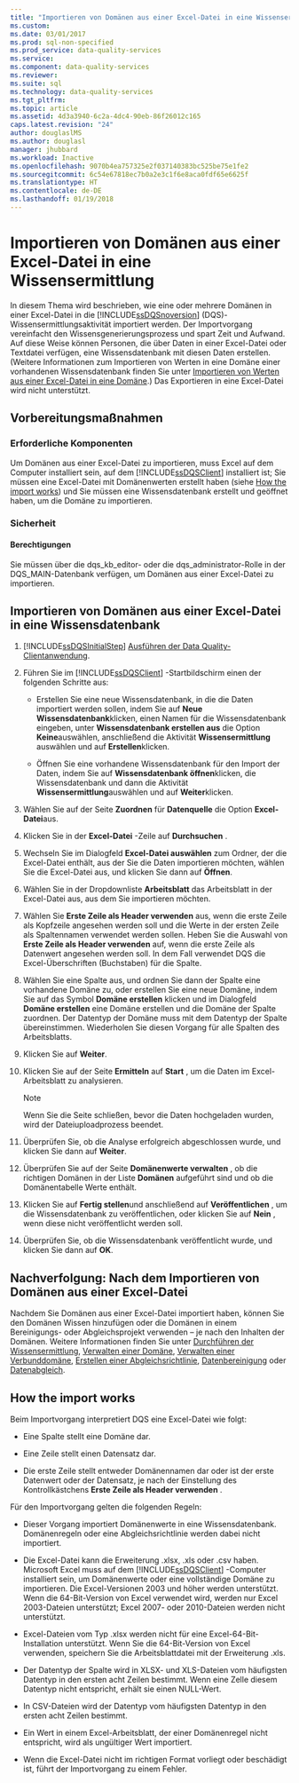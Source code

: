```yaml
---
title: "Importieren von Domänen aus einer Excel-Datei in eine Wissensermittlung | Microsoft-Dokumentation"
ms.custom: 
ms.date: 03/01/2017
ms.prod: sql-non-specified
ms.prod_service: data-quality-services
ms.service: 
ms.component: data-quality-services
ms.reviewer: 
ms.suite: sql
ms.technology: data-quality-services
ms.tgt_pltfrm: 
ms.topic: article
ms.assetid: 4d3a3940-6c2a-4dc4-90eb-86f26012c165
caps.latest.revision: "24"
author: douglaslMS
ms.author: douglasl
manager: jhubbard
ms.workload: Inactive
ms.openlocfilehash: 9070b4ea757325e2f037140383bc525be75e1fe2
ms.sourcegitcommit: 6c54e67818ec7b0a2e3c1f6e8aca0fdf65e6625f
ms.translationtype: HT
ms.contentlocale: de-DE
ms.lasthandoff: 01/19/2018
---
```

# <a name="import-domains-from-an-excel-file-in-knowledge-discovery"></a>Importieren von Domänen aus einer Excel-Datei in eine Wissensermittlung
  In diesem Thema wird beschrieben, wie eine oder mehrere Domänen in einer Excel-Datei in die [!INCLUDE[ssDQSnoversion](../includes/ssdqsnoversion-md.md)] (DQS)-Wissensermittlungsaktivität importiert werden. Der Importvorgang vereinfacht den Wissensgenerierungsprozess und spart Zeit und Aufwand. Auf diese Weise können Personen, die über Daten in einer Excel-Datei oder Textdatei verfügen, eine Wissensdatenbank mit diesen Daten erstellen. (Weitere Informationen zum Importieren von Werten in eine Domäne einer vorhandenen Wissensdatenbank finden Sie unter [Importieren von Werten aus einer Excel-Datei in eine Domäne](../data-quality-services/import-values-from-an-excel-file-into-a-domain.md).) Das Exportieren in eine Excel-Datei wird nicht unterstützt.  
  
##  <a name="BeforeYouBegin"></a> Vorbereitungsmaßnahmen  
  
###  <a name="Prerequisites"></a> Erforderliche Komponenten  
 Um Domänen aus einer Excel-Datei zu importieren, muss Excel auf dem Computer installiert sein, auf dem [!INCLUDE[ssDQSClient](../includes/ssdqsclient-md.md)] installiert ist; Sie müssen eine Excel-Datei mit Domänenwerten erstellt haben (siehe [How the import works](#How)) und Sie müssen eine Wissensdatenbank erstellt und geöffnet haben, um die Domäne zu importieren.  
  
###  <a name="Security"></a> Sicherheit  
  
####  <a name="Permissions"></a> Berechtigungen  
 Sie müssen über die dqs_kb_editor- oder die dqs_administrator-Rolle in der DQS_MAIN-Datenbank verfügen, um Domänen aus einer Excel-Datei zu importieren.  
  
##  <a name="Import"></a> Importieren von Domänen aus einer Excel-Datei in eine Wissensdatenbank  
  
1.  [!INCLUDE[ssDQSInitialStep](../includes/ssdqsinitialstep-md.md)] [Ausführen der Data Quality-Clientanwendung](../data-quality-services/run-the-data-quality-client-application.md).  
  
2.  Führen Sie im [!INCLUDE[ssDQSClient](../includes/ssdqsclient-md.md)] -Startbildschirm einen der folgenden Schritte aus:  
  
    -   Erstellen Sie eine neue Wissensdatenbank, in die die Daten importiert werden sollen, indem Sie auf **Neue Wissensdatenbank**klicken, einen Namen für die Wissensdatenbank eingeben, unter **Wissensdatenbank erstellen aus** die Option **Keine**auswählen, anschließend die Aktivität **Wissensermittlung** auswählen und auf **Erstellen**klicken.  
  
    -   Öffnen Sie eine vorhandene Wissensdatenbank für den Import der Daten, indem Sie auf **Wissensdatenbank öffnen**klicken, die Wissensdatenbank und dann die Aktivität **Wissensermittlung**auswählen und auf **Weiter**klicken.  
  
3.  Wählen Sie auf der Seite **Zuordnen** für **Datenquelle** die Option **Excel-Datei**aus.  
  
4.  Klicken Sie in der **Excel-Datei** -Zeile auf **Durchsuchen** .  
  
5.  Wechseln Sie im Dialogfeld **Excel-Datei auswählen** zum Ordner, der die Excel-Datei enthält, aus der Sie die Daten importieren möchten, wählen Sie die Excel-Datei aus, und klicken Sie dann auf **Öffnen**.  
  
6.  Wählen Sie in der Dropdownliste **Arbeitsblatt** das Arbeitsblatt in der Excel-Datei aus, aus dem Sie importieren möchten.  
  
7.  Wählen Sie **Erste Zeile als Header verwenden** aus, wenn die erste Zeile als Kopfzeile angesehen werden soll und die Werte in der ersten Zeile als Spaltennamen verwendet werden sollen. Heben Sie die Auswahl von **Erste Zeile als Header verwenden** auf, wenn die erste Zeile als Datenwert angesehen werden soll. In dem Fall verwendet DQS die Excel-Überschriften (Buchstaben) für die Spalte.  
  
8.  Wählen Sie eine Spalte aus, und ordnen Sie dann der Spalte eine vorhandene Domäne zu, oder erstellen Sie eine neue Domäne, indem Sie auf das Symbol **Domäne erstellen** klicken und im Dialogfeld **Domäne erstellen** eine Domäne erstellen und die Domäne der Spalte zuordnen. Der Datentyp der Domäne muss mit dem Datentyp der Spalte übereinstimmen. Wiederholen Sie diesen Vorgang für alle Spalten des Arbeitsblatts.  
  
9. Klicken Sie auf **Weiter**.  
  
10. Klicken Sie auf der Seite **Ermitteln** auf **Start** , um die Daten im Excel-Arbeitsblatt zu analysieren.  
  
    > [!NOTE]  
    >  Wenn Sie die Seite schließen, bevor die Daten hochgeladen wurden, wird der Dateiuploadprozess beendet.  
  
11. Überprüfen Sie, ob die Analyse erfolgreich abgeschlossen wurde, und klicken Sie dann auf **Weiter**.  
  
12. Überprüfen Sie auf der Seite **Domänenwerte verwalten** , ob die richtigen Domänen in der Liste **Domänen** aufgeführt sind und ob die Domänentabelle Werte enthält.  
  
13. Klicken Sie auf **Fertig stellen**und anschließend auf **Veröffentlichen** , um die Wissensdatenbank zu veröffentlichen, oder klicken Sie auf **Nein** , wenn diese nicht veröffentlicht werden soll.  
  
14. Überprüfen Sie, ob die Wissensdatenbank veröffentlicht wurde, und klicken Sie dann auf **OK**.  
  
##  <a name="FollowUp"></a> Nachverfolgung: Nach dem Importieren von Domänen aus einer Excel-Datei  
 Nachdem Sie Domänen aus einer Excel-Datei importiert haben, können Sie den Domänen Wissen hinzufügen oder die Domänen in einem Bereinigungs- oder Abgleichsprojekt verwenden – je nach den Inhalten der Domänen. Weitere Informationen finden Sie unter [Durchführen der Wissensermittlung](../data-quality-services/perform-knowledge-discovery.md), [Verwalten einer Domäne](../data-quality-services/managing-a-domain.md), [Verwalten einer Verbunddomäne](../data-quality-services/managing-a-composite-domain.md), [Erstellen einer Abgleichsrichtlinie](../data-quality-services/create-a-matching-policy.md), [Datenbereinigung](../data-quality-services/data-cleansing.md) oder [Datenabgleich](../data-quality-services/data-matching.md).  
  
##  <a name="How"></a> How the import works  
 Beim Importvorgang interpretiert DQS eine Excel-Datei wie folgt:  
  
-   Eine Spalte stellt eine Domäne dar.  
  
-   Eine Zeile stellt einen Datensatz dar.  
  
-   Die erste Zeile stellt entweder Domänennamen dar oder ist der erste Datenwert oder der Datensatz, je nach der Einstellung des Kontrollkästchens **Erste Zeile als Header verwenden** .  
  
 Für den Importvorgang gelten die folgenden Regeln:  
  
-   Dieser Vorgang importiert Domänenwerte in eine Wissensdatenbank. Domänenregeln oder eine Abgleichsrichtlinie werden dabei nicht importiert.  
  
-   Die Excel-Datei kann die Erweiterung .xlsx, .xls oder .csv haben. Microsoft Excel muss auf dem [!INCLUDE[ssDQSClient](../includes/ssdqsclient-md.md)] -Computer installiert sein, um Domänenwerte oder eine vollständige Domäne zu importieren. Die Excel-Versionen 2003 und höher werden unterstützt. Wenn die 64-Bit-Version von Excel verwendet wird, werden nur Excel 2003-Dateien unterstützt; Excel 2007- oder 2010-Dateien werden nicht unterstützt.  
  
-   Excel-Dateien vom Typ .xlsx werden nicht für eine Excel-64-Bit-Installation unterstützt. Wenn Sie die 64-Bit-Version von Excel verwenden, speichern Sie die Arbeitsblattdatei mit der Erweiterung .xls.  
  
-   Der Datentyp der Spalte wird in XLSX- und XLS-Dateien vom häufigsten Datentyp in den ersten acht Zeilen bestimmt. Wenn eine Zelle diesem Datentyp nicht entspricht, erhält sie einen NULL-Wert.  
  
-   In CSV-Dateien wird der Datentyp vom häufigsten Datentyp in den ersten acht Zeilen bestimmt.  
  
-   Ein Wert in einem Excel-Arbeitsblatt, der einer Domänenregel nicht entspricht, wird als ungültiger Wert importiert.  
  
-   Wenn die Excel-Datei nicht im richtigen Format vorliegt oder beschädigt ist, führt der Importvorgang zu einem Fehler.  
  
  
